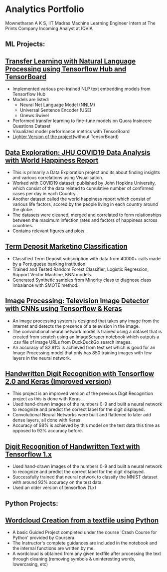 # Analytics Portfolio
Mownetharan A K S, IIT Madras
Machine Learning Engineer Intern at The Prints Company
Incoming Analyst at IQVIA
## ML Projects:
## [Transfer Learning with Natural Language Processing using Tensorflow Hub and TensorBoard](https://github.com/mowne67/Portfolio-Mowne/blob/main/Transfer_Learning_NLP_TF_Hub_with_TensorBoard.ipynb)

- Implemented various pre-trained NLP text embedding models from Tensorflow Hub
- Models are listed:
  - Neural Net Language Model (NNLM)
  - Universal Sentence Encoder (USE)
  - Gnews Swivel
- Performed transfer learning to fine-tune models on Quora Insincere Questions Dataset
- Visualized model performance metrics with TensorBoard
- [Lighter Version of the project](https://github.com/mowne67/Portfolio-Mowne/blob/main/Transfer_Learning_NLP_TF_Hub_w_o_TensorBoard.ipynb)(without TensorBoard)

## [Data Exploration: JHU COVID19 Data Analysis with World Happiness Report](https://github.com/mowne67/Portfolio-Mowne/blob/main/john_hopkins_covid_data.ipynb)

- This is primarily a Data Exploration project and its about finding insights and various correlations using Visualisation.
- Worked with COVID19 dataset, published by John Hopkins University, which consist of the data related to cumulative number of confirmed cases per day in each Country.
- Another dataset called the world happiness report which consist of various life factors, scored by the people living in each country around the globe.
- The datasets were cleaned, merged and correlated to form relationships between the maximum infection rates and factors of happiness across countries.
- Contains relevant figures and plots.

## [Term Deposit Marketing Classification](https://github.com/mowne67/Portfolio-Mowne/blob/main/Bank_Marketing_Analytics.ipynb)

- Classified Term Deposit subscription with data from 40000+ calls made by a Portuguese banking institution.
- Trained and Tested Random Forest Classifier, Logistic Regression, Support Vector Machine, KNN models. 
- Generated Synthetic samples from Minority class to diagnose class imbalance with SMOTE method.


## [Image Processing: Television Image Detector with CNNs using Tensorflow & Keras](https://github.com/mowne67/Portfolio-Mowne/blob/main/Television_Image_Detector.ipynb)

- An image processing system is designed that takes any image from the internet and detects the presence of a television in the image.
-  The convolutional neural network model is trained using a dataset that is created from scratch using an ImageScraper notebook which outputs a .csv file of image URLs from DuckDuckGo search images.
-  An accuracy of 82.81% is achieved from test set which is good for an Image Processing model that only has 850 training images with few layers in the neural network.

## [Handwritten Digit Recognition with Tensorflow 2.0 and Keras (Improved version)](https://github.com/mowne67/Portfolio-Mowne/blob/main/Handwritten_Digit_Recognition_with_Tensorflow_2_0_%26_Keras.ipynb)

- This project is an improved version of the previous Digit Recognition project as this is done with Keras.
- Used hand-drawn images of the numbers 0-9 and built a neural network to recognize and predict the correct label for the digit displayed.
- Convolutional Neural Networks were built and flattened to later add dense layers, all done with Keras
- Accuracy of 98% is achieved by this model on the test data this time as opposed to 92% accuracy before.

## [Digit Recognition of Handwritten Text with Tensorflow 1.x](https://github.com/mowne67/Portfolio-Mowne/blob/main/Digit_Recognition_from_Handwritten_Text_with_Tensorflow_1_x.ipynb)

- Used hand-drawn images of the numbers 0-9 and built a neural network to recognize and predict the correct label for the digit displayed.
- Successfully trained that neural network to classify the MNIST dataset with around 92% accuracy on the test data.
- Used an older version of tensorflow (1.x)

## Python Projects:

## [Wordcloud Creation from a textfile using Python](https://github.com/mowne67/Portfolio-Mowne/blob/main/C1M6L2_Final_Project_V3.ipynb)

- A basic Guided Project completed under the course 'Crash Course for Python' provided by Coursera.
- The Instructor's complete guidances are included in the notebook and the internal functions are written by me.
- A wordcloud is obtained from any given textfile after processing the text through cleaning (removing symbols & uninteresting words, lowercasing, etc) 

